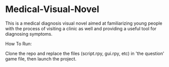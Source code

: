 # Medical-Visual-Novel

This is a medical diagnosis visual novel aimed at familiarizing young people with the process of visiting a clinic as well and providing a useful tool for diagnosing symptoms. 

How To Run:

Clone the repo and replace the files (script.rpy, gui.rpy, etc) in 'the question' game file, then launch the project.

